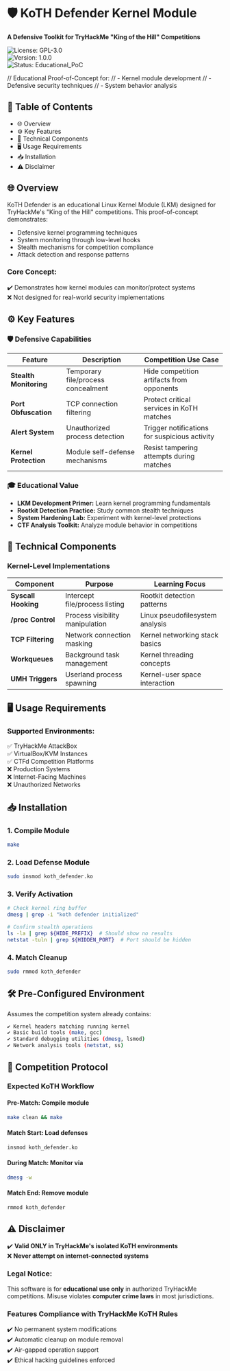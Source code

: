 # 🛡️ KoTH Defender Kernel Module  
**A Defensive Toolkit for TryHackMe "King of the Hill" Competitions**  

![License: GPL-3.0](https://img.shields.io/badge/License-GPL--3.0-red)  
![Version: 1.0.0](https://img.shields.io/badge/Version-1.0.0-cyan)  
![Status: Educational_PoC](https://img.shields.io/badge/Status-Educational_PoC-blueviolet)  


// Educational Proof-of-Concept for:
// - Kernel module development
// - Defensive security techniques
// - System behavior analysis


## 📖 Table of Contents  
- 🌐 Overview  
- ⚙️ Key Features  
- 🔧 Technical Components  
- 🖥️ Usage Requirements  
- 📥 Installation  
- ⚠️ Disclaimer  

## 🌐 Overview  
KoTH Defender is an educational Linux Kernel Module (LKM) designed for TryHackMe's "King of the Hill" competitions. This proof-of-concept demonstrates:  

- Defensive kernel programming techniques  
- System monitoring through low-level hooks  
- Stealth mechanisms for competition compliance  
- Attack detection and response patterns  

### **Core Concept:**  
✔️ Demonstrates how kernel modules can monitor/protect systems  
❌ Not designed for real-world security implementations  

## ⚙️ Key Features  
### 🛡️ Defensive Capabilities  
| Feature              | Description                          | Competition Use Case            |
|----------------------|----------------------------------|--------------------------------|
| **Stealth Monitoring** | Temporary file/process concealment  | Hide competition artifacts from opponents |
| **Port Obfuscation**  | TCP connection filtering          | Protect critical services in KoTH matches |
| **Alert System**      | Unauthorized process detection    | Trigger notifications for suspicious activity |
| **Kernel Protection** | Module self-defense mechanisms   | Resist tampering attempts during matches |

### 🎓 Educational Value  
- **LKM Development Primer:** Learn kernel programming fundamentals  
- **Rootkit Detection Practice:** Study common stealth techniques  
- **System Hardening Lab:** Experiment with kernel-level protections  
- **CTF Analysis Toolkit:** Analyze module behavior in competitions  

## 🔧 Technical Components  
### **Kernel-Level Implementations**  
| Component        | Purpose                         | Learning Focus                  |
|-----------------|--------------------------------|---------------------------------|
| **Syscall Hooking**  | Intercept file/process listing  | Rootkit detection patterns  |
| **/proc Control**    | Process visibility manipulation | Linux pseudofilesystem analysis  |
| **TCP Filtering**    | Network connection masking  | Kernel networking stack basics  |
| **Workqueues**      | Background task management  | Kernel threading concepts  |
| **UMH Triggers**    | Userland process spawning  | Kernel-user space interaction  |

## 🖥️ Usage Requirements  
### **Supported Environments:**  
✅ TryHackMe AttackBox  
✅ VirtualBox/KVM Instances  
✅ CTFd Competition Platforms  
❌ Production Systems  
❌ Internet-Facing Machines  
❌ Unauthorized Networks  

## 📥 Installation  
### **1. Compile Module**  
```bash
make
```

### **2. Load Defense Module**  
```bash
sudo insmod koth_defender.ko
```

### **3. Verify Activation**  
```bash
# Check kernel ring buffer
dmesg | grep -i "koth defender initialized"

# Confirm stealth operations
ls -la | grep ${HIDE_PREFIX}  # Should show no results
netstat -tuln | grep ${HIDDEN_PORT}  # Port should be hidden
```

### **4. Match Cleanup**  
```bash
sudo rmmod koth_defender
```

## 🛠️ Pre-Configured Environment  
Assumes the competition system already contains:  
```bash
✔️ Kernel headers matching running kernel
✔️ Basic build tools (make, gcc)
✔️ Standard debugging utilities (dmesg, lsmod)
✔️ Network analysis tools (netstat, ss)
```

## 📜 Competition Protocol  
### **Expected KoTH Workflow**  
#### **Pre-Match: Compile module**  
```bash
make clean && make
```

#### **Match Start: Load defenses**  
```bash
insmod koth_defender.ko
```

#### **During Match: Monitor via**  
```bash
dmesg -w
```

#### **Match End: Remove module**  
```bash
rmmod koth_defender
```

## ⚠️ Disclaimer  
✔️ **Valid ONLY in TryHackMe's isolated KoTH environments**  
❌ **Never attempt on internet-connected systems**  

### **Legal Notice:**  
This software is for **educational use only** in authorized TryHackMe competitions. Misuse violates **computer crime laws** in most jurisdictions.  

### **Features Compliance with TryHackMe KoTH Rules**  
✔️ No permanent system modifications  
✔️ Automatic cleanup on module removal  
✔️ Air-gapped operation support  
✔️ Ethical hacking guidelines enforced  
